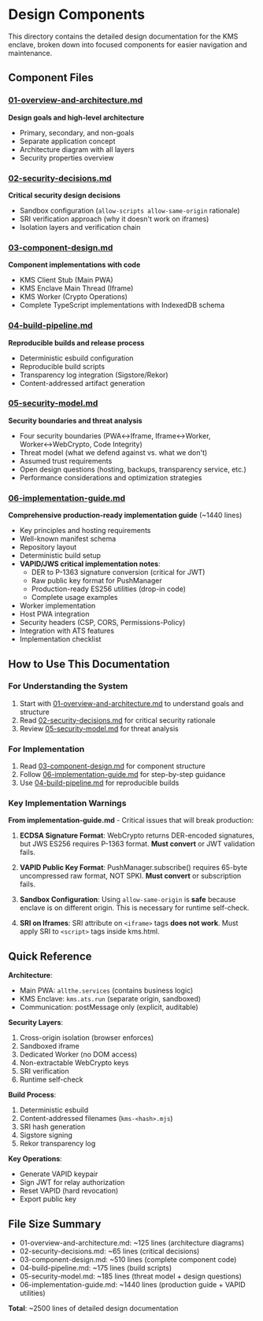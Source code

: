 # Design Components

This directory contains the detailed design documentation for the KMS enclave, broken down into focused components for easier navigation and maintenance.

## Component Files

### [01-overview-and-architecture.md](./01-overview-and-architecture.md)
**Design goals and high-level architecture**
- Primary, secondary, and non-goals
- Separate application concept
- Architecture diagram with all layers
- Security properties overview

### [02-security-decisions.md](./02-security-decisions.md)
**Critical security design decisions**
- Sandbox configuration (`allow-scripts allow-same-origin` rationale)
- SRI verification approach (why it doesn't work on iframes)
- Isolation layers and verification chain

### [03-component-design.md](./03-component-design.md)
**Component implementations with code**
- KMS Client Stub (Main PWA)
- KMS Enclave Main Thread (Iframe)
- KMS Worker (Crypto Operations)
- Complete TypeScript implementations with IndexedDB schema

### [04-build-pipeline.md](./04-build-pipeline.md)
**Reproducible builds and release process**
- Deterministic esbuild configuration
- Reproducible build scripts
- Transparency log integration (Sigstore/Rekor)
- Content-addressed artifact generation

### [05-security-model.md](./05-security-model.md)
**Security boundaries and threat analysis**
- Four security boundaries (PWA↔Iframe, Iframe↔Worker, Worker↔WebCrypto, Code Integrity)
- Threat model (what we defend against vs. what we don't)
- Assumed trust requirements
- Open design questions (hosting, backups, transparency service, etc.)
- Performance considerations and optimization strategies

### [06-implementation-guide.md](./06-implementation-guide.md)
**Comprehensive production-ready implementation guide** (~1440 lines)
- Key principles and hosting requirements
- Well-known manifest schema
- Repository layout
- Deterministic build setup
- **VAPID/JWS critical implementation notes**:
  - DER to P-1363 signature conversion (critical for JWT)
  - Raw public key format for PushManager
  - Production-ready ES256 utilities (drop-in code)
  - Complete usage examples
- Worker implementation
- Host PWA integration
- Security headers (CSP, CORS, Permissions-Policy)
- Integration with ATS features
- Implementation checklist

## How to Use This Documentation

### For Understanding the System
1. Start with [01-overview-and-architecture.md](./01-overview-and-architecture.md) to understand goals and structure
2. Read [02-security-decisions.md](./02-security-decisions.md) for critical security rationale
3. Review [05-security-model.md](./05-security-model.md) for threat analysis

### For Implementation
1. Read [03-component-design.md](./03-component-design.md) for component structure
2. Follow [06-implementation-guide.md](./06-implementation-guide.md) for step-by-step guidance
3. Use [04-build-pipeline.md](./04-build-pipeline.md) for reproducible builds

### Key Implementation Warnings

**From implementation-guide.md** - Critical issues that will break production:

1. **ECDSA Signature Format**: WebCrypto returns DER-encoded signatures, but JWS ES256 requires P-1363 format. **Must convert** or JWT validation fails.

2. **VAPID Public Key Format**: PushManager.subscribe() requires 65-byte uncompressed raw format, NOT SPKI. **Must convert** or subscription fails.

3. **Sandbox Configuration**: Using `allow-same-origin` is **safe** because enclave is on different origin. This is necessary for runtime self-check.

4. **SRI on Iframes**: SRI attribute on `<iframe>` tags **does not work**. Must apply SRI to `<script>` tags inside kms.html.

## Quick Reference

**Architecture**:
- Main PWA: `allthe.services` (contains business logic)
- KMS Enclave: `kms.ats.run` (separate origin, sandboxed)
- Communication: postMessage only (explicit, auditable)

**Security Layers**:
1. Cross-origin isolation (browser enforces)
2. Sandboxed iframe
3. Dedicated Worker (no DOM access)
4. Non-extractable WebCrypto keys
5. SRI verification
6. Runtime self-check

**Build Process**:
1. Deterministic esbuild
2. Content-addressed filenames (`kms-<hash>.mjs`)
3. SRI hash generation
4. Sigstore signing
5. Rekor transparency log

**Key Operations**:
- Generate VAPID keypair
- Sign JWT for relay authorization
- Reset VAPID (hard revocation)
- Export public key

## File Size Summary

- 01-overview-and-architecture.md: ~125 lines (architecture diagrams)
- 02-security-decisions.md: ~65 lines (critical decisions)
- 03-component-design.md: ~510 lines (complete component code)
- 04-build-pipeline.md: ~175 lines (build scripts)
- 05-security-model.md: ~185 lines (threat model + design questions)
- 06-implementation-guide.md: ~1440 lines (production guide + VAPID utilities)

**Total**: ~2500 lines of detailed design documentation
